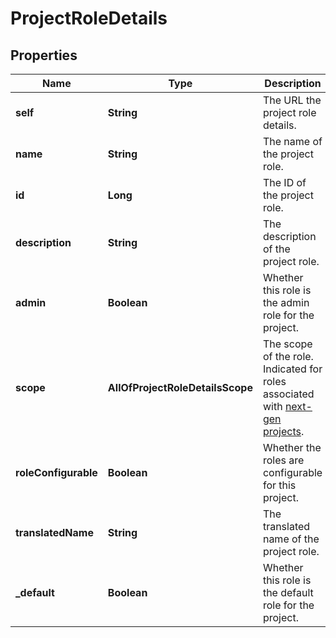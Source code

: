 # ProjectRoleDetails

## Properties
Name | Type | Description | Notes
------------ | ------------- | ------------- | -------------
**self** | **String** | The URL the project role details. |  [optional]
**name** | **String** | The name of the project role. |  [optional]
**id** | **Long** | The ID of the project role. |  [optional]
**description** | **String** | The description of the project role. |  [optional]
**admin** | **Boolean** | Whether this role is the admin role for the project. |  [optional]
**scope** | **AllOfProjectRoleDetailsScope** | The scope of the role. Indicated for roles associated with [next-gen projects](https://confluence.atlassian.com/x/loMyO). |  [optional]
**roleConfigurable** | **Boolean** | Whether the roles are configurable for this project. |  [optional]
**translatedName** | **String** | The translated name of the project role. |  [optional]
**_default** | **Boolean** | Whether this role is the default role for the project. |  [optional]

